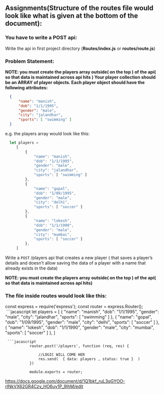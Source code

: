## Assignments(Structure of the routes file would look like what is given at the bottom of the document):

### You have to write a POST api:
Write the api in first project directory (**Routes/index.js** or **routes/route.js**)
### Problem Statement:
**NOTE: you must create the players array outside( on the top ) of the api( so that data is maintained across api hits )
Your player collection should be an ARRAY of player objects. Each player object should have the following attributes:**
```json
  {
      "name": "manish",
      "dob": "1/1/1995",
      "gender": "male",
      "city": "jalandhar",
      "sports": [ "swimming" ]
  }
```
e.g. the players array would look like this:
```javascript
  let players =
     [
         {
             "name": "manish",
             "dob": "1/1/1995",
             "gender": "male",
             "city": "jalandhar",
             "sports": [ "swimming" ]
         },
         {
             "name": "gopal",
             "dob": "1/09/1995",
             "gender": "male",
             "city": "delhi",
             "sports": [ "soccer" ]
         },
         {
             "name": "lokesh",
             "dob": "1/1/1990",
             "gender": "male",
             "city": "mumbai",
             "sports": [ "soccer" ]
         },
     ]
```


Write a `POST` /players api that creates a new player ( that saves a player’s details and doesn’t allow saving the data of a player with a name that already exists in the data)

**NOTE: you must create the players array outside( on the top ) of the api( so that data is maintained across api hits)**


### The file inside routes would look like this:

const express = require('express');
const router = express.Router();
 ```jacascript
        let players =
           [
               {
                   "name": "manish",
                   "dob": "1/1/1995",
                   "gender": "male",
                   "city": "jalandhar",
                   "sports": [
                       "swimming"
                   ]
               },
               {
                   "name": "gopal",
                   "dob": "1/09/1995",
                   "gender": "male",
                   "city": "delhi",
                   "sports": [
                       "soccer"
                   ]
               },
               {
                   "name": "lokesh",
                   "dob": "1/1/1990",
                   "gender": "male",
                   "city": "mumbai",
                   "sports": [
                       "soccer"
                   ]
               },
           ]
```
 ```jacascript
           router.post('/players', function (req, res) {

               //LOGIC WILL COME HER
               res.send(  { data: players , status: true }  )
           })
 
           module.exports = router;
```


https://docs.google.com/document/d/1Q1bkf_ruL3qGYOO-rINkVX62GR4Czy_HO6uy1P_9lhM/edit

